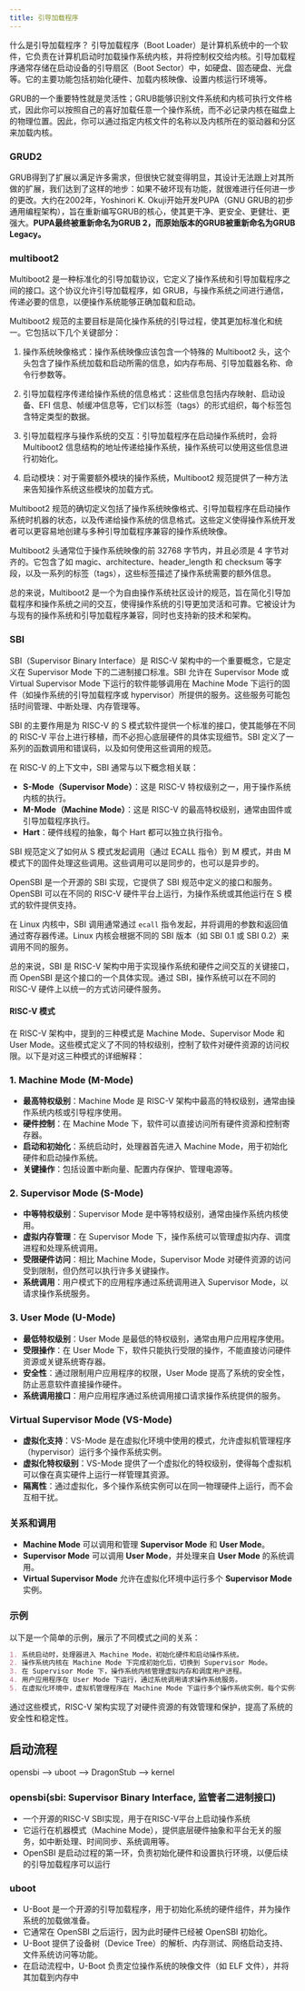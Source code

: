 ```yaml
---
title: 引导加载程序
---
```

什么是引导加载程序？
引导加载程序（Boot Loader）是计算机系统中的一个软件，它负责在计算机启动时加载操作系统内核，并将控制权交给内核。引导加载程序通常存储在启动设备的引导扇区（Boot Sector）中，如硬盘、固态硬盘、光盘等。它的主要功能包括初始化硬件、加载内核映像、设置内核运行环境等。

GRUB的一个重要特性就是灵活性；GRUB能够识别文件系统和内核可执行文件格式，因此你可以按照自己的喜好加载任意一个操作系统，而不必记录内核在磁盘上的物理位置。因此，你可以通过指定内核文件的名称以及内核所在的驱动器和分区来加载内核。
### GRUD2
GRUB得到了扩展以满足许多需求，但很快它就变得明显，其设计无法跟上对其所做的扩展，我们达到了这样的地步：如果不破坏现有功能，就很难进行任何进一步的更改。大约在2002年，Yoshinori K. Okuji开始开发PUPA（GNU GRUB的初步通用编程架构），旨在重新编写GRUB的核心，使其更干净、更安全、更健壮、更强大。**PUPA最终被重新命名为GRUB 2，而原始版本的GRUB被重新命名为GRUB Legacy。**
### multiboot2
Multiboot2 是一种标准化的引导加载协议，它定义了操作系统和引导加载程序之间的接口。这个协议允许引导加载程序，如 GRUB，与操作系统之间进行通信，传递必要的信息，以便操作系统能够正确加载和启动。

Multiboot2 规范的主要目标是简化操作系统的引导过程，使其更加标准化和统一。它包括以下几个关键部分：

1. 操作系统映像格式：操作系统映像应该包含一个特殊的 Multiboot2 头，这个头包含了操作系统加载和启动所需的信息，如内存布局、引导加载器名称、命令行参数等。

2. 引导加载程序传递给操作系统的信息格式：这些信息包括内存映射、启动设备、EFI 信息、帧缓冲信息等，它们以标签（tags）的形式组织，每个标签包含特定类型的数据。

3. 引导加载程序与操作系统的交互：引导加载程序在启动操作系统时，会将 Multiboot2 信息结构的地址传递给操作系统，操作系统可以使用这些信息进行初始化。

4. 启动模块：对于需要额外模块的操作系统，Multiboot2 规范提供了一种方法来告知操作系统这些模块的加载方式。

Multiboot2 规范的确切定义包括了操作系统映像格式、引导加载程序在启动操作系统时机器的状态，以及传递给操作系统的信息格式。这些定义使得操作系统开发者可以更容易地创建与多种引导加载程序兼容的操作系统映像。

Multiboot2 头通常位于操作系统映像的前 32768 字节内，并且必须是 4 字节对齐的。它包含了如 magic、architecture、header_length 和 checksum 等字段，以及一系列的标签（tags），这些标签描述了操作系统需要的额外信息。

总的来说，Multiboot2 是一个为自由操作系统社区设计的规范，旨在简化引导加载程序和操作系统之间的交互，使得操作系统的引导更加灵活和可靠。它被设计为与现有的操作系统和引导加载程序兼容，同时也支持新的技术和架构。
### SBI
SBI（Supervisor Binary Interface）是 RISC-V 架构中的一个重要概念，它是定义在 Supervisor Mode 下的二进制接口标准。SBI 允许在 Supervisor Mode 或 Virtual Supervisor Mode 下运行的软件能够调用在 Machine Mode 下运行的固件（如操作系统的引导加载程序或 hypervisor）所提供的服务。这些服务可能包括时间管理、中断处理、内存管理等。

SBI 的主要作用是为 RISC-V 的 S 模式软件提供一个标准的接口，使其能够在不同的 RISC-V 平台上进行移植，而不必担心底层硬件的具体实现细节。SBI 定义了一系列的函数调用和错误码，以及如何使用这些调用的规范。

在 RISC-V 的上下文中，SBI 通常与以下概念相关联：
- **S-Mode（Supervisor Mode）**：这是 RISC-V 特权级别之一，用于操作系统内核的执行。
- **M-Mode（Machine Mode）**：这是 RISC-V 的最高特权级别，通常由固件或引导加载程序执行。
- **Hart**：硬件线程的抽象，每个 Hart 都可以独立执行指令。

SBI 规范定义了如何从 S 模式发起调用（通过 ECALL 指令）到 M 模式，并由 M 模式下的固件处理这些调用。这些调用可以是同步的，也可以是异步的。

OpenSBI 是一个开源的 SBI 实现，它提供了 SBI 规范中定义的接口和服务。OpenSBI 可以在不同的 RISC-V 硬件平台上运行，为操作系统或其他运行在 S 模式的软件提供支持。

在 Linux 内核中，SBI 调用通常通过 `ecall` 指令发起，并将调用的参数和返回值通过寄存器传递。Linux 内核会根据不同的 SBI 版本（如 SBI 0.1 或 SBI 0.2）来调用不同的服务。

总的来说，SBI 是 RISC-V 架构中用于实现操作系统和硬件之间交互的关键接口，而 OpenSBI 是这个接口的一个具体实现。通过 SBI，操作系统可以在不同的 RISC-V 硬件上以统一的方式访问硬件服务。

#### RISC-V 模式
在 RISC-V 架构中，提到的三种模式是 Machine Mode、Supervisor Mode 和 User Mode。这些模式定义了不同的特权级别，控制了软件对硬件资源的访问权限。以下是对这三种模式的详细解释：

### 1. Machine Mode (M-Mode)
- **最高特权级别**：Machine Mode 是 RISC-V 架构中最高的特权级别，通常由操作系统内核或引导程序使用。
- **硬件控制**：在 Machine Mode 下，软件可以直接访问所有硬件资源和控制寄存器。
- **启动和初始化**：系统启动时，处理器首先进入 Machine Mode，用于初始化硬件和启动操作系统。
- **关键操作**：包括设置中断向量、配置内存保护、管理电源等。

### 2. Supervisor Mode (S-Mode)
- **中等特权级别**：Supervisor Mode 是中等特权级别，通常由操作系统内核使用。
- **虚拟内存管理**：在 Supervisor Mode 下，操作系统可以管理虚拟内存、调度进程和处理系统调用。
- **受限硬件访问**：相比 Machine Mode，Supervisor Mode 对硬件资源的访问受到限制，但仍然可以执行许多关键操作。
- **系统调用**：用户模式下的应用程序通过系统调用进入 Supervisor Mode，以请求操作系统服务。

### 3. User Mode (U-Mode)
- **最低特权级别**：User Mode 是最低的特权级别，通常由用户应用程序使用。
- **受限操作**：在 User Mode 下，软件只能执行受限的操作，不能直接访问硬件资源或关键系统寄存器。
- **安全性**：通过限制用户应用程序的权限，User Mode 提高了系统的安全性，防止恶意软件直接操作硬件。
- **系统调用接口**：用户应用程序通过系统调用接口请求操作系统提供的服务。

### Virtual Supervisor Mode (VS-Mode)
- **虚拟化支持**：VS-Mode 是在虚拟化环境中使用的模式，允许虚拟机管理程序（hypervisor）运行多个操作系统实例。
- **虚拟化特权级别**：VS-Mode 提供了一个虚拟化的特权级别，使得每个虚拟机可以像在真实硬件上运行一样管理其资源。
- **隔离性**：通过虚拟化，多个操作系统实例可以在同一物理硬件上运行，而不会互相干扰。

### 关系和调用
- **Machine Mode** 可以调用和管理 **Supervisor Mode** 和 **User Mode**。
- **Supervisor Mode** 可以调用 **User Mode**，并处理来自 **User Mode** 的系统调用。
- **Virtual Supervisor Mode** 允许在虚拟化环境中运行多个 **Supervisor Mode** 实例。

### 示例
以下是一个简单的示例，展示了不同模式之间的关系：

```markdown
1. 系统启动时，处理器进入 Machine Mode，初始化硬件和启动操作系统。
2. 操作系统内核在 Machine Mode 下完成初始化后，切换到 Supervisor Mode。
3. 在 Supervisor Mode 下，操作系统内核管理虚拟内存和调度用户进程。
4. 用户应用程序在 User Mode 下运行，通过系统调用请求操作系统服务。
5. 在虚拟化环境中，虚拟机管理程序在 Machine Mode 下运行多个操作系统实例，每个实例在 Virtual Supervisor Mode 下运行。
```

通过这些模式，RISC-V 架构实现了对硬件资源的有效管理和保护，提高了系统的安全性和稳定性。
## 启动流程
opensbi --> uboot --> DragonStub --> kernel
### opensbi(sbi: Supervisor Binary Interface, 监管者二进制接口)
- 一个开源的RISC-V SBI实现，用于在RISC-V平台上启动操作系统
- 它运行在机器模式（Machine Mode），提供底层硬件抽象和平台无关的服务，如中断处理、时间同步、系统调用等。
- OpenSBI 是启动过程的第一环，负责初始化硬件和设置执行环境，以便后续的引导加载程序可以运行

### uboot
- U-Boot 是一个开源的引导加载程序，用于初始化系统的硬件组件，并为操作系统的加载做准备。
- 它通常在 OpenSBI 之后运行，因为此时硬件已经被 OpenSBI 初始化。
- U-Boot 提供了设备树（Device Tree）的解析、内存测试、网络启动支持、文件系统访问等功能。
- 在启动流程中，U-Boot 负责定位操作系统的映像文件（如 ELF 文件），并将其加载到内存中

